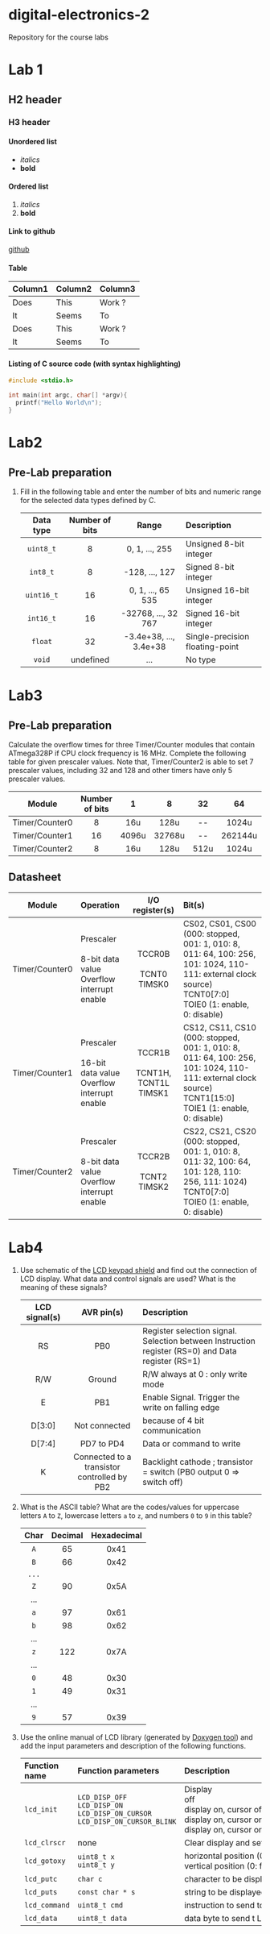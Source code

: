 # digital-electronics-2
Repository for the course labs

# Lab 1

## H2 header

### H3 header

#### Unordered list
- *italics*
- **bold**

#### Ordered list
1. *italics*
2. **bold**

#### Link to github
[github](github.com) 

#### Table 

| Column1 | Column2 | Column3 |
----------|---------|----------
| Does    | This    | Work ?  |
| It      | Seems   | To      |
| Does    | This    | Work ?  |
| It      | Seems   | To      |

#### Listing of C source code (with syntax highlighting)

```c
#include <stdio.h>

int main(int argc, char[] *argv){
  printf("Hello World\n");
}
```
# Lab2
## Pre-Lab preparation

1. Fill in the following table and enter the number of bits and numeric range for the selected data types defined by C.

   | **Data type** | **Number of bits** | **Range** | **Description** |
   | :-: | :-: | :-: | :-- |
   | `uint8_t`  | 8 | 0, 1, ..., 255 | Unsigned 8-bit integer |
   | `int8_t`   | 8 | -128, ..., 127 | Signed 8-bit integer |
   | `uint16_t` | 16 | 0, 1, ..., 65 535 | Unsigned 16-bit integer |
   | `int16_t`  | 16 | -32768, ..., 32 767 | Signed 16-bit integer |
   | `float`    | 32 | -3.4e+38, ..., 3.4e+38 | Single-precision floating-point |
   | `void`     | undefined | ... | No type |

# Lab3
## Pre-Lab preparation

Calculate the overflow times for three Timer/Counter modules that contain ATmega328P if CPU clock frequency is 16&nbsp;MHz. Complete the following table for given prescaler values. Note that, Timer/Counter2 is able to set 7 prescaler values, including 32 and 128 and other timers have only 5 prescaler values.

   | **Module** | **Number of bits** | **1** | **8** | **32** | **64** | **128** | **256** | **1024** |
   | :-: | :-: | :-: | :-: | :-: | :-: | :-: | :-: | :-: |
   | Timer/Counter0 | 8  | 16u    | 128u    | --   | 1024u    | --    | 4096u    | 16384u    |
   | Timer/Counter1 | 16 | 4096u  | 32768u  | --   | 262144u  | --    | 1.048576 | 4.194304  |
   | Timer/Counter2 | 8  | 16u    | 128u    | 512u | 1024u    | 2048u | 4096u    | 16384u    |

## Datasheet

   | **Module** | **Operation** | **I/O register(s)** | **Bit(s)** |
   | :-: | :-- | :-: | :-- |
   | Timer/Counter0 | Prescaler<br><br>8-bit data value<br>Overflow interrupt enable | TCCR0B<br><br>TCNT0<br>TIMSK0 | CS02, CS01, CS00<br>(000: stopped, 001: 1, 010: 8, 011: 64, 100: 256, 101: 1024, 110-111: external clock source)<br>TCNT0[7:0]<br>TOIE0 (1: enable, 0: disable) |
   | Timer/Counter1 | Prescaler<br><br>16-bit data value<br>Overflow interrupt enable | TCCR1B<br><br>TCNT1H, TCNT1L<br>TIMSK1 | CS12, CS11, CS10<br>(000: stopped, 001: 1, 010: 8, 011: 64, 100: 256, 101: 1024, 110-111: external clock source)<br>TCNT1[15:0]<br>TOIE1 (1: enable, 0: disable) |
   | Timer/Counter2 | Prescaler<br><br>8-bit data value<br>Overflow interrupt enable | TCCR2B<br><br>TCNT2<br>TIMSK2 | CS22, CS21, CS20<br>(000: stopped, 001: 1, 010: 8, 011: 32, 100: 64, 101: 128, 110: 256, 111: 1024)<br>TCNT0[7:0]<br>TOIE0 (1: enable, 0: disable) |

# Lab4

1. Use schematic of the [LCD keypad shield](https://oshwlab.com/tomas.fryza/arduino-shields) and find out the connection of LCD display. What data and control signals are used? What is the meaning of these signals?

   | **LCD signal(s)** | **AVR pin(s)** | **Description** |
   | :-: | :-: | :-- |
   | RS | PB0 | Register selection signal. Selection between Instruction register (RS=0) and Data register (RS=1) |
   | R/W | Ground | R/W always at 0 : only write mode |
   | E | PB1 | Enable Signal. Trigger the write on falling edge |
   | D[3:0] | Not connected | because of 4 bit communication |
   | D[7:4] | PD7 to PD4 | Data or command to write |
   | K | Connected to a transistor controlled by PB2 | Backlight cathode ; transistor = switch (PB0 output 0 => switch off) |

2. What is the ASCII table? What are the codes/values for uppercase letters `A` to `Z`, lowercase letters `a` to `z`, and numbers `0` to `9` in this table?

   | **Char** | **Decimal** | **Hexadecimal** |
   | :-: | :-: | :-: |
   | `A` | 65 | 0x41 |
   | `B` | 66 | 0x42 |
   | `...` | | |
   | `Z` | 90 | 0x5A |
   | ... |  |  |
   | `a` | 97 | 0x61 |
   | `b` | 98 | 0x62 |
   | ... |  |  |
   | `z` | 122 | 0x7A |
   | ... |  |  |
   | `0` | 48 | 0x30 |
   | `1` | 49 | 0x31 |
   | ... |  |  |
   | `9` | 57 | 0x39 |

1. Use the online manual of LCD library (generated by [Doxygen tool](https://www.doxygen.nl/manual/docblocks.html#specialblock)) and add the input parameters and description of the following functions.

   | **Function name** | **Function parameters** | **Description** | **Example** |
   | :-- | :-- | :-- | :-- |
   | `lcd_init` | `LCD_DISP_OFF`<br>`LCD_DISP_ON`<br>`LCD_DISP_ON_CURSOR`<br>`LCD_DISP_ON_CURSOR_BLINK` | Display off&nbsp;&nbsp;&nbsp;&nbsp;&nbsp;&nbsp;&nbsp;&nbsp;&nbsp;&nbsp;&nbsp;&nbsp;&nbsp;&nbsp;&nbsp;&nbsp;&nbsp;&nbsp;&nbsp;&nbsp;&nbsp;&nbsp;&nbsp;&nbsp;&nbsp;&nbsp;&nbsp;&nbsp;&nbsp;&nbsp;&nbsp;&nbsp;&nbsp;&nbsp;&nbsp;&nbsp;&nbsp;&nbsp;&nbsp;&nbsp;&nbsp;&nbsp;&nbsp;&nbsp;&nbsp;&nbsp;&nbsp;&nbsp;&nbsp;&nbsp;&nbsp;&nbsp;&nbsp;&nbsp;&nbsp;&nbsp;&nbsp;&nbsp;&nbsp;&nbsp;&nbsp;&nbsp;&nbsp;&nbsp;&nbsp;&nbsp;&nbsp;&nbsp;&nbsp;&nbsp;&nbsp;&nbsp;&nbsp;&nbsp;&nbsp;&nbsp;&nbsp;&nbsp;&nbsp;&nbsp;&nbsp;&nbsp;&nbsp;&nbsp;&nbsp;&nbsp;&nbsp;&nbsp;<br> display on, cursor off <br> display on, cursor on <br> display on, cursor on flashing | `lcd_init(LCD_DISP_OFF);`<br> `lcd_init(LCD_DISP_ON);` <br> `lcd_init(LCD_DISP_ON_CURSOR);` <br>`lcd_init(LCD_DISP_ON_CURSOR_BLINK);` |
   | `lcd_clrscr` | none | Clear display and set cursor to home position.  | `lcd_clrscr();` |
   | `lcd_gotoxy` | `uint8_t x` <br> `uint8_t y` | horizontal position (0 : left most postition) <br> vertical position (0: first line)| `lcd_gotoxy(5,0);` |
   | `lcd_putc` | `char c` | 	character to be displayed  | `lcd_putc('a');` |
   | `lcd_puts` | `const char * s` | string to be displayed | `lcd_puts("Hello World");`|
   | `lcd_command` | `uint8_t cmd` | instruction to send to LCD controller | `lcd_command(0);` |
   | `lcd_data` | `uint8_t data` | data byte to send t LCD controller | `lcd_data(65);` |